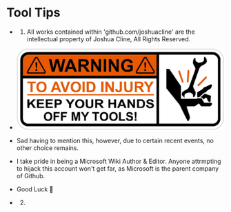 # Tool Tips

- 1. All works contained within 'github.com/joshuacline' are the intellectual property of Joshua Cline, All Rights Reserved.
- ![Alt text](tooltip1.jpg "")
- Sad having to mention this, however, due to certain recent events, no other choice remains.
- I take pride in being a Microsoft Wiki Author & Editor. Anyone attrmpting to hijack this account won't get far, as Microsoft is the parent company of Github.
- Good Luck 🤡

- 2.
